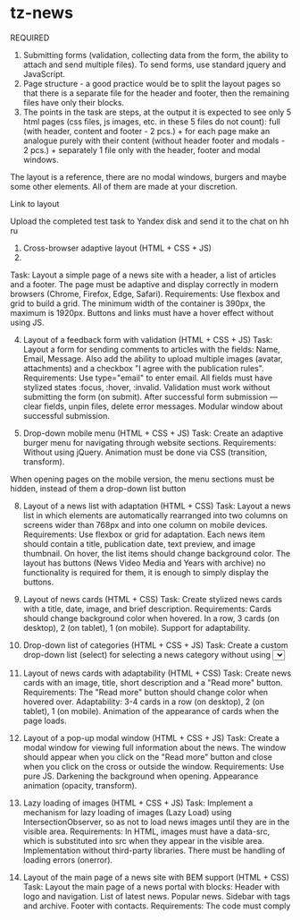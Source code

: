 # tz-news
REQUIRED

1. Submitting forms (validation, collecting data from the form, the ability to attach and send multiple files). To send forms, use standard jquery and JavaScript.
2. Page structure - a good practice would be to split the layout pages so that there is a separate file for the header and footer, then the remaining files have only their blocks.
3. The points in the task are steps, at the output it is expected to see only 5 html pages (css files, js images, etc. in these 5 files do not count): full (with header, content and footer - 2 pcs.) + for each page make an analogue purely with their content (without header footer and modals - 2 pcs.) + separately 1 file only with the header, footer and modal windows.


The layout is a reference, there are no modal windows, burgers and maybe some other elements. All of them are made at your discretion.


Link to layout


Upload the completed test task to Yandex disk and send it to the chat on hh ru


1. Cross-browser adaptive layout (HTML + CSS + JS)
2. 
Task:
Layout a simple page of a news site with a header, a list of articles and a footer. The page must be adaptive and display correctly in modern browsers (Chrome, Firefox, Edge, Safari).
Requirements:
Use flexbox and grid to build a grid.
The minimum width of the container is 390px, the maximum is 1920px.
Buttons and links must have a hover effect without using JS.

4. Layout of a feedback form with validation (HTML + CSS + JS)
Task:
Layout a form for sending comments to articles with the fields: Name, Email, Message. Also add the ability to upload multiple images (avatar, attachments) and a checkbox "I agree with the publication rules".
Requirements:
Use type="email" to enter email.
All fields must have stylized states :focus, :hover, :invalid.
Validation must work without submitting the form (on submit).
After successful form submission — clear fields, unpin files, delete error messages.
Modular window about successful submission.

6. Drop-down mobile menu (HTML + CSS + JS)
Task:
Create an adaptive burger menu for navigating through website sections.
Requirements:
Without using jQuery.
Animation must be done via CSS (transition, transform).

When opening pages on the mobile version, the menu sections must be hidden, instead of them a drop-down list button

8. Layout of a news list with adaptation (HTML + CSS)
Task:
Layout a news list in which elements are automatically rearranged into two columns on screens wider than 768px and into one column on mobile devices.
Requirements:
Use flexbox or grid for adaptation.
Each news item should contain a title, publication date, text preview, and image thumbnail.
On hover, the list items should change background color.
The layout has buttons (News Video Media and Years with archive) no functionality is required for them, it is enough to simply display the buttons.

10. Layout of news cards (HTML + CSS)
Task:
Create stylized news cards with a title, date, image, and brief description.
Requirements:
Cards should change background color when hovered.
In a row, 3 cards (on desktop), 2 (on tablet), 1 (on mobile).
Support for adaptability.

12. Drop-down list of categories (HTML + CSS + JS)
Task:
Create a custom drop-down list (select) for selecting a news category without using <select>. This list appears when you hover over the “News” inscription in the main menu.
Requirements:
Use div or ul/li.
It should be possible to select an element.
It should close when clicking outside the list.

14. Layout of news cards with adaptability (HTML + CSS)
Task:
Create news cards with an image, title, short description and a "Read more" button.
Requirements:
The "Read more" button should change color when hovered over.
Adaptability: 3-4 cards in a row (on desktop), 2 (on tablet), 1 (on mobile).
Animation of the appearance of cards when the page loads.
15. Layout of a pop-up modal window (HTML + CSS + JS)
Task:
Create a modal window for viewing full information about the news. The window should appear when you click on the "Read more" button and close when you click on the cross or outside the window.
Requirements:
Use pure JS.
Darkening the background when opening.
Appearance animation (opacity, transform).

17. Lazy loading of images (HTML + CSS + JS)
Task:
Implement a mechanism for lazy loading of images (Lazy Load) using IntersectionObserver, so as not to load news images until they are in the visible area.
Requirements:
In HTML, images must have a data-src, which is substituted into src when they appear in the visible area.
Implementation without third-party libraries.
There must be handling of loading errors (onerror).

19. Layout of the main page of a news site with BEM support (HTML + CSS)
Task:
Layout the main page of a news portal with blocks:
Header with logo and navigation.
List of latest news.
Popular news.
Sidebar with tags and archive.
Footer with contacts.
Requirements:
The code must comply
